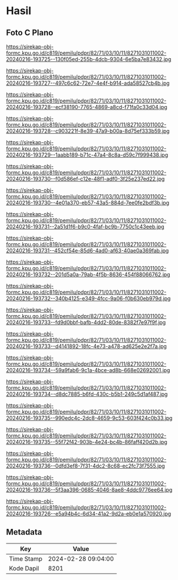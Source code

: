 # Hasil

## Foto C Plano

https://sirekap-obj-formc.kpu.go.id/c819/pemilu/pdpr/82/71/03/10/11/8271031011002-20240216-193725--130f05ed-255b-4dcb-9304-6e5ba7e83432.jpg

https://sirekap-obj-formc.kpu.go.id/c819/pemilu/pdpr/82/71/03/10/11/8271031011002-20240216-193727--497c6c62-72e7-4e4f-b914-ada58527cb4b.jpg

https://sirekap-obj-formc.kpu.go.id/c819/pemilu/pdpr/82/71/03/10/11/8271031011002-20240216-193728--ecf38190-7765-4869-a8cd-f71fa0c33d04.jpg

https://sirekap-obj-formc.kpu.go.id/c819/pemilu/pdpr/82/71/03/10/11/8271031011002-20240216-193728--c903221f-8e39-47a9-b00a-8d75ef333b59.jpg

https://sirekap-obj-formc.kpu.go.id/c819/pemilu/pdpr/82/71/03/10/11/8271031011002-20240216-193729--1aabb189-b71c-47a4-8c8a-d59c7f999438.jpg

https://sirekap-obj-formc.kpu.go.id/c819/pemilu/pdpr/82/71/03/10/11/8271031011002-20240216-193730--f0d586ef-c12e-48f1-adf0-3f25e237ed22.jpg

https://sirekap-obj-formc.kpu.go.id/c819/pemilu/pdpr/82/71/03/10/11/8271031011002-20240216-193730--4e01a370-eb57-43a5-884d-7ee0fe2bdf3b.jpg

https://sirekap-obj-formc.kpu.go.id/c819/pemilu/pdpr/82/71/03/10/11/8271031011002-20240216-193731--2a51d1f6-b9c0-4faf-bc9b-7750c1c43eeb.jpg

https://sirekap-obj-formc.kpu.go.id/c819/pemilu/pdpr/82/71/03/10/11/8271031011002-20240216-193731--452cf54e-85d6-4ad0-af63-40ae0a369fab.jpg

https://sirekap-obj-formc.kpu.go.id/c819/pemilu/pdpr/82/71/03/10/11/8271031011002-20240216-193732--201d5a0a-79ab-4f5b-8636-454f88066762.jpg

https://sirekap-obj-formc.kpu.go.id/c819/pemilu/pdpr/82/71/03/10/11/8271031011002-20240216-193732--340b4125-e349-4fcc-9a06-f0b630eb979d.jpg

https://sirekap-obj-formc.kpu.go.id/c819/pemilu/pdpr/82/71/03/10/11/8271031011002-20240216-193733--fd9d0bbf-bafb-4dd2-80de-8382f7e97f9f.jpg

https://sirekap-obj-formc.kpu.go.id/c819/pemilu/pdpr/82/71/03/10/11/8271031011002-20240216-193733--d4141892-18fc-4e73-a478-ad625e2e2f7a.jpg

https://sirekap-obj-formc.kpu.go.id/c819/pemilu/pdpr/82/71/03/10/11/8271031011002-20240216-193734--59a9fab6-9c1a-4bce-ad8b-668e02692001.jpg

https://sirekap-obj-formc.kpu.go.id/c819/pemilu/pdpr/82/71/03/10/11/8271031011002-20240216-193734--d8dc7885-b6fd-430c-b5b1-249c5d1af487.jpg

https://sirekap-obj-formc.kpu.go.id/c819/pemilu/pdpr/82/71/03/10/11/8271031011002-20240216-193735--990edc4c-2dc8-4659-9c53-603f424c0b33.jpg

https://sirekap-obj-formc.kpu.go.id/c819/pemilu/pdpr/82/71/03/10/11/8271031011002-20240216-193735--55f72f42-903b-4e24-bc4b-86faff420d2b.jpg

https://sirekap-obj-formc.kpu.go.id/c819/pemilu/pdpr/82/71/03/10/11/8271031011002-20240216-193736--0dfd3ef8-7f31-4dc2-8c68-ec2fc73f7555.jpg

https://sirekap-obj-formc.kpu.go.id/c819/pemilu/pdpr/82/71/03/10/11/8271031011002-20240216-193736--5f3aa396-0685-4046-8ae8-4ddc9776ee64.jpg

https://sirekap-obj-formc.kpu.go.id/c819/pemilu/pdpr/82/71/03/10/11/8271031011002-20240216-193726--e5a94b4c-6d34-41a2-9d2a-eb0e1a570920.jpg


## Metadata

| Key        | Value               |
| ---------- | ------------------- |
| Time Stamp | 2024-02-28 09:04:00 |
| Kode Dapil | 8201                |




